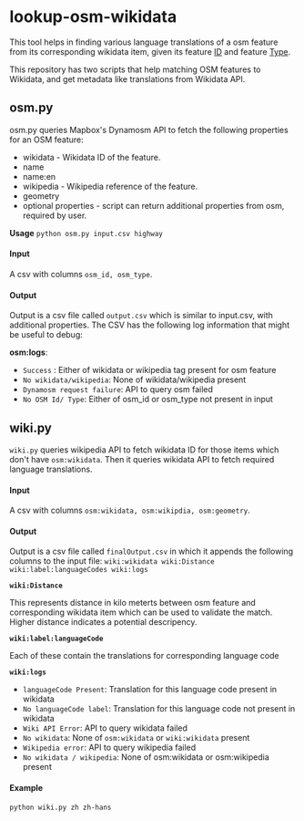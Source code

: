 # lookup-osm-wikidata
This tool helps in finding various language translations of a osm feature from its corresponding wikidata item, given its feature [ID](http://wiki.openstreetmap.org/wiki/ID) and feature [Type](https://wiki.openstreetmap.org/wiki/Elements).


This repository has two scripts that help matching OSM features to Wikidata, and get metadata like translations from Wikidata API.

## osm.py

osm.py queries Mapbox's Dynamosm API to fetch the following properties for an OSM feature:

- wikidata - Wikidata ID of the feature.
- name
- name:en
- wikipedia - Wikipedia reference of the feature.
- geometry
- optional properties - script can return additional properties from osm, required by user.

**Usage**
`python osm.py input.csv highway`

#### Input

A csv with columns `osm_id, osm_type`.

#### Output

Output is a csv file called `output.csv` which is similar to input.csv, with additional properties.
The CSV has the following log information that might be useful to debug:

**osm:logs**:
- `Success` : Either of wikidata or wikipedia tag present for osm feature
- `No wikidata/wikipedia`: None of wikidata/wikipedia present
- `Dynamosm request failure`: API to query osm failed
- `No OSM Id/ Type`: Either of osm_id or osm_type not present in input

## wiki.py

`wiki.py` queries wikipedia API to fetch wikidata ID for those items which don't have `osm:wikidata`. Then it queries wikidata API to fetch required language translations.

#### Input

A csv with columns `osm:wikidata, osm:wikipdia, osm:geometry`.

#### Output

Output is a csv file called `finalOutput.csv` in which it appends the following columns to the input file: `wiki:wikidata wiki:Distance wiki:label:languageCodes wiki:logs`

**`wiki:Distance`**

This represents distance in kilo meterts between osm feature and corresponding wikidata item which can be used to validate the match. Higher distance indicates a potential descripency.

**`wiki:label:languageCode`**

Each of these contain the translations for corresponding language code

**`wiki:logs`**

- `languageCode Present`: Translation for this language code present in wikidata
- `No languageCode label`: Translation for this language code not present in wikidata
- `Wiki API Error`: API to query wikidata failed
- `No wikidata`: None of `osm:wikidata` or `wiki:wikidata` present
- `Wikipedia error`: API to query wikipedia failed
- `No wikidata / wikipedia`: None of osm:wikidata or osm:wikipedia present

#### Example
`python wiki.py zh zh-hans`
